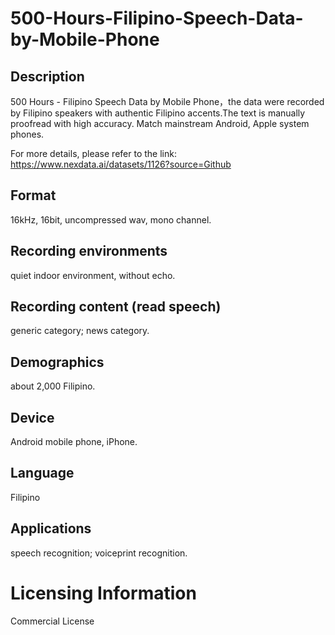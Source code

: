 # 500-Hours-Filipino-Speech-Data-by-Mobile-Phone


## Description
500 Hours - Filipino Speech Data by Mobile Phone，the data were recorded by Filipino speakers with authentic Filipino accents.The text is manually proofread with high accuracy. Match mainstream Android, Apple system phones.

For more details, please refer to the link: https://www.nexdata.ai/datasets/1126?source=Github


## Format
16kHz, 16bit, uncompressed wav, mono channel.

## Recording environments
quiet indoor environment, without echo.

## Recording content (read speech)
generic category; news category.

## Demographics
about 2,000 Filipino.

## Device
Android mobile phone, iPhone.

## Language
Filipino

## Applications
speech recognition; voiceprint recognition.

# Licensing Information
Commercial License
